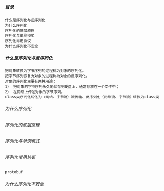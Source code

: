 ##### 目录

    什么是序列化与反序列化
    为什么序列化
    序列化的底层原理
    序列化与单例模式
    序列化常用协议
    为什么序列化不安全

##### 什么是序列化与反序列化

    把对象转换为字节序列的过程称为对象的序列化。
    把字节序列恢复为对象的过程称为对象的反序列化。
    对象的序列化主要有两种用途：
    1） 把对象的字节序列永久地保存到硬盘上，通常存放在一个文件中；
    2） 在网络上传送对象的字节序列。
    class类序列化转化为（网络、字节流）流传输、反序列化（网络流、字节流）转换为class类

###### 为什么序列化

###### 序列化的底层原理

###### 序列化与单例模式

###### 序列化常用协议

    protobuf

###### 为什么序列化不安全

